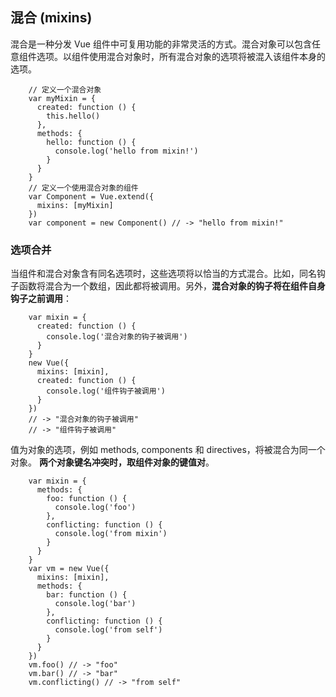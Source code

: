 ## 混合 (mixins) 
混合是一种分发 Vue 组件中可复用功能的非常灵活的方式。混合对象可以包含任意组件选项。以组件使用混合对象时，所有混合对象的选项将被混入该组件本身的选项。
```ecmascript 6
    // 定义一个混合对象
    var myMixin = {
      created: function () {
        this.hello()
      },
      methods: {
        hello: function () {
          console.log('hello from mixin!')
        }
      }
    }
    // 定义一个使用混合对象的组件
    var Component = Vue.extend({
      mixins: [myMixin]
    })
    var component = new Component() // -> "hello from mixin!"
```

### 选项合并
当组件和混合对象含有同名选项时，这些选项将以恰当的方式混合。比如，同名钩子函数将混合为一个数组，因此都将被调用。另外，**混合对象的钩子将在组件自身钩子之前调用**：
```ecmascript 6
    var mixin = {
      created: function () {
        console.log('混合对象的钩子被调用')
      }
    }
    new Vue({
      mixins: [mixin],
      created: function () {
        console.log('组件钩子被调用')
      }
    })
    // -> "混合对象的钩子被调用"
    // -> "组件钩子被调用"
```
值为对象的选项，例如 methods, components 和 directives，将被混合为同一个对象。 **两个对象键名冲突时，取组件对象的键值对**。
```ecmascript 6
    var mixin = {
      methods: {
        foo: function () {
          console.log('foo')
        },
        conflicting: function () {
          console.log('from mixin')
        }
      }
    }
    var vm = new Vue({
      mixins: [mixin],
      methods: {
        bar: function () {
          console.log('bar')
        },
        conflicting: function () {
          console.log('from self')
        }
      }
    })
    vm.foo() // -> "foo"
    vm.bar() // -> "bar"
    vm.conflicting() // -> "from self"
```